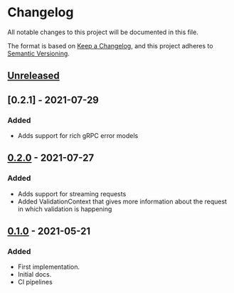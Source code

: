 # Changelog

All notable changes to this project will be documented in this file.

The format is based on [Keep a Changelog](https://keepachangelog.com/en/1.0.0/),
and this project adheres to [Semantic Versioning](https://semver.org/spec/v2.0.0.html).

## [Unreleased]

[comment]: <> (### Fixed)

[comment]: <> (### Changed)

[comment]: <> (### Removed)

## [0.2.1] - 2021-07-29

### Added

- Adds support for rich gRPC error models

## [0.2.0] - 2021-07-27

### Added

- Adds support for streaming requests
- Added ValidationContext that gives more information about the request in which validation is happening

## [0.1.0] - 2021-05-21

### Added

- First implementation.
- Initial docs.
- CI pipelines


[unreleased]: https://github.com/messagebird/python-grpc-argument-validator/compare/v0.1.0...HEAD
[0.1.0]: https://github.com/messagebird/python-grpc-argument-validator/releases/tag/v0.1.0
[0.2.0]: https://github.com/messagebird/python-grpc-argument-validator/releases/tag/v0.2.0
